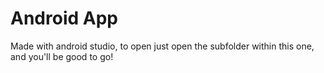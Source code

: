 # Android App
Made with android studio, to open just open the subfolder within this one, and you'll be good to go!

